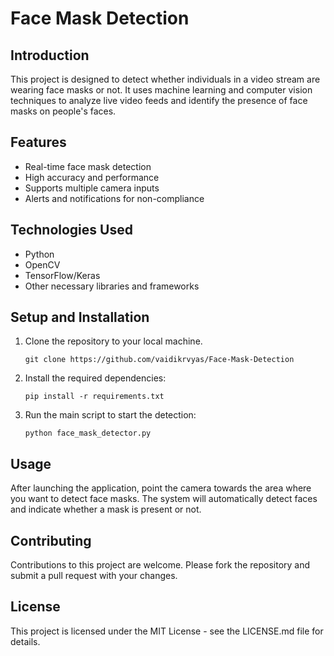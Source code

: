 # Face Mask Detection

## Introduction
This project is designed to detect whether individuals in a video stream are wearing face masks or not. It uses machine learning and computer vision techniques to analyze live video feeds and identify the presence of face masks on people's faces.

## Features
- Real-time face mask detection
- High accuracy and performance
- Supports multiple camera inputs
- Alerts and notifications for non-compliance

## Technologies Used
- Python
- OpenCV
- TensorFlow/Keras
- Other necessary libraries and frameworks

## Setup and Installation
1. Clone the repository to your local machine.
   ```
   git clone https://github.com/vaidikrvyas/Face-Mask-Detection
   ```
2. Install the required dependencies:
   ```
   pip install -r requirements.txt
   ```
3. Run the main script to start the detection:
   ```
   python face_mask_detector.py
   ```

## Usage
After launching the application, point the camera towards the area where you want to detect face masks. The system will automatically detect faces and indicate whether a mask is present or not.

## Contributing
Contributions to this project are welcome. Please fork the repository and submit a pull request with your changes.

## License
This project is licensed under the MIT License - see the LICENSE.md file for details.
